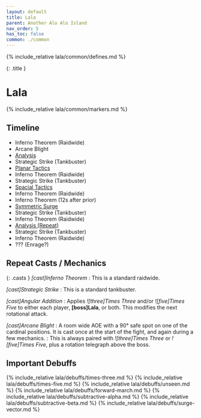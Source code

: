 ```yaml
---
layout: default
title: Lala
parent: Another Alo Alo Island
nav_order: 5
has_toc: false
common: ./common
---
```


{% include_relative lala/common/defines.md %}

{: .title }
# Lala

{% include_relative lala/common/markers.md %}

## Timeline

* Inferno Theorem (Raidwide)
* Arcane Blight
* [Analysis](./analysis/)
* Strategic Strike (Tankbuster)
* [Planar Tactics](./planar-tactics)
* Inferno Theorem (Raidwide)
* Strategic Strike (Tankbuster)
* [Spacial Tactics](./spacial-tactics)
* Inferno Theorem (Raidwide)
* Inferno Theorem (12s after prior)
* [Symmetric Surge](./symmetric-surge)
* Strategic Strike (Tankbuster)
* Inferno Theorem (Raidwide)
* [Analysis (Repeat)](./analysis/)
* Strategic Strike (Tankbuster)
* Inferno Theorem (Raidwide)
* ??? (Enrage?)

## Repeat Casts / Mechanics

{: .casts }
*[cast]Inferno Theorem*
: This is a standard raidwide.

*[cast]Strategic Strike*
: This is a standard tankbuster.

*[cast]Angular Addition*
: Applies *![three]Times Three* and/or *![five]Times Five* to either each
  player, **[boss]Lala**, or both. This modifies the next rotational attack.

*[cast]Arcane Blight*
: A room wide AOE with a 90° safe spot on one of the cardinal positions. It is
  cast once at the start of the fight, and again during a few mechanics.
: This is always paired with *![three]Times Three* or *![five]Times Five*, plus
  a rotation telegraph above the boss.

## Important Debuffs

<div class="debuffs" markdown="1">
{% include_relative lala/debuffs/times-three.md %}
{% include_relative lala/debuffs/times-five.md %}
{% include_relative lala/debuffs/unseen.md %}
{% include_relative lala/debuffs/forward-march.md %}
{% include_relative lala/debuffs/subtractive-alpha.md %}
{% include_relative lala/debuffs/subtractive-beta.md %}
{% include_relative lala/debuffs/surge-vector.md %}
</div>
